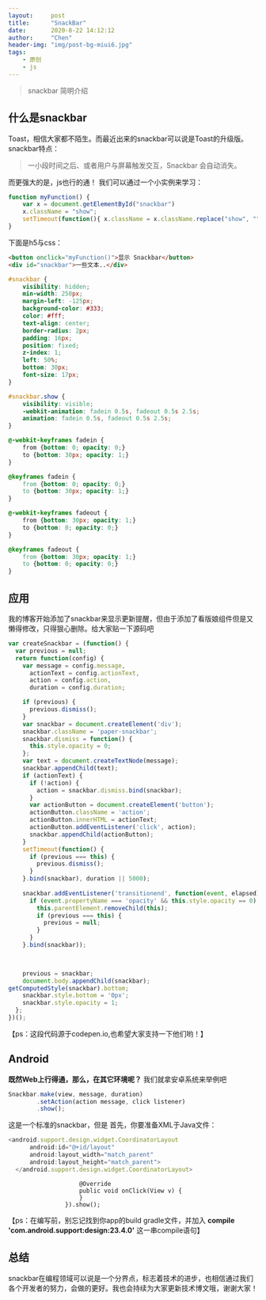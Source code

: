 ```yaml
---
layout:     post
title:      "SnackBar"
date:       2020-8-22 14:12:12
author:     "Chen"
header-img: "img/post-bg-miui6.jpg"
tags:
    - 原创
    - js
---
```

> snackbar 简明介绍

## 什么是snackbar

Toast，相信大家都不陌生。而最近出来的snackbar可以说是Toast的升级版。
snackbar特点：
> 一小段时间之后、或者用户与屏幕触发交互，Snackbar 会自动消失。

而更强大的是，js也行的通！
我们可以通过一个小实例来学习：
```js
function myFunction() {
    var x = document.getElementById("snackbar")
    x.className = "show";
    setTimeout(function(){ x.className = x.className.replace("show", ""); }, 3000);
}
```

下面是h5与css：
```html
<button onclick="myFunction()">显示 Snackbar</button>
<div id="snackbar">一些文本..</div>
```


```css
#snackbar {
    visibility: hidden;
    min-width: 250px;
    margin-left: -125px;
    background-color: #333;
    color: #fff;
    text-align: center;
    border-radius: 2px;
    padding: 16px;
    position: fixed;
    z-index: 1;
    left: 50%;
    bottom: 30px;
    font-size: 17px;
}

#snackbar.show {
    visibility: visible;
    -webkit-animation: fadein 0.5s, fadeout 0.5s 2.5s;
    animation: fadein 0.5s, fadeout 0.5s 2.5s;
}

@-webkit-keyframes fadein {
    from {bottom: 0; opacity: 0;} 
    to {bottom: 30px; opacity: 1;}
}

@keyframes fadein {
    from {bottom: 0; opacity: 0;}
    to {bottom: 30px; opacity: 1;}
}

@-webkit-keyframes fadeout {
    from {bottom: 30px; opacity: 1;} 
    to {bottom: 0; opacity: 0;}
}

@keyframes fadeout {
    from {bottom: 30px; opacity: 1;}
    to {bottom: 0; opacity: 0;}
}
```

## 应用
我的博客开始添加了snackbar来显示更新提醒，但由于添加了看版娘组件但是又懒得修改，只得狠心删除。给大家贴一下源码吧
```js
var createSnackbar = (function() {
  var previous = null;
  return function(config) {
    var message = config.message,
      actionText = config.actionText,
      action = config.action,
      duration = config.duration;

    if (previous) {
      previous.dismiss();
    }
    var snackbar = document.createElement('div');
    snackbar.className = 'paper-snackbar';
    snackbar.dismiss = function() {
      this.style.opacity = 0;
    };
    var text = document.createTextNode(message);
    snackbar.appendChild(text);
    if (actionText) {
      if (!action) {
        action = snackbar.dismiss.bind(snackbar);
      }
      var actionButton = document.createElement('button');
      actionButton.className = 'action';
      actionButton.innerHTML = actionText;
      actionButton.addEventListener('click', action);
      snackbar.appendChild(actionButton);
    }
    setTimeout(function() {
      if (previous === this) {
        previous.dismiss();
      }
    }.bind(snackbar), duration || 5000);
    
    snackbar.addEventListener('transitionend', function(event, elapsed) {
      if (event.propertyName === 'opacity' && this.style.opacity == 0) {
        this.parentElement.removeChild(this);
        if (previous === this) {
          previous = null;
        }
      }
    }.bind(snackbar));


    
    previous = snackbar;
    document.body.appendChild(snackbar);
getComputedStyle(snackbar).bottom;
    snackbar.style.bottom = '0px';
    snackbar.style.opacity = 1;
  };
})();
```
【ps：这段代码源于codepen.io,也希望大家支持一下他们哟！】
## Android
**既然Web上行得通，那么，在其它环境呢？**
我们就拿安卓系统来举例吧

```js
Snackbar.make(view, message, duration)
        .setAction(action message, click listener)
        .show();
```

这是一个标准的snackbar，但是
首先，你要准备XML于Java文件：

```js
<android.support.design.widget.CoordinatorLayout
      android:id="@+id/layout"
      android:layout_width="match_parent"
      android:layout_height="match_parent">
  </android.support.design.widget.CoordinatorLayout>
```



```jsSnackbar.make(mLayout, "Message", Snackbar.LENGTH_LONG).setAction("按钮", new View.OnClickListener() {
                    @Override
                    public void onClick(View v) {
                    }
                }).show();

```

【ps：在编写前，别忘记找到你app的build gradle文件，并加入 **compile 'com.android.support:design:23.4.0'** 这一串compile语句】

## 总结
snackbar在编程领域可以说是一个分界点，标志着技术的进步，也相信通过我们各个开发者的努力，会做的更好。我也会持续为大家更新技术博文哦，谢谢大家！


